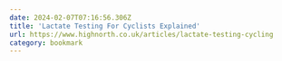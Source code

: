```yaml
---
date: 2024-02-07T07:16:56.306Z
title: 'Lactate Testing For Cyclists Explained'
url: https://www.highnorth.co.uk/articles/lactate-testing-cycling
category: bookmark
---
```

